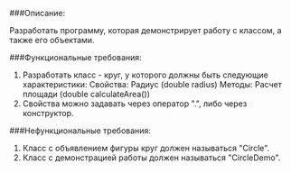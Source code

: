 ###Описание:

Разработать программу, которая демонстрирует работу с классом, а также его объектами.

###Функциональные требования:

1. Разработать класс - круг, у которого должны быть следующие характеристики:
   Свойства:
   Радиус (double radius)
   Методы:
   Расчет площади (double calculateArea())
2. Свойства можно задавать через оператор ".", либо через конструктор.

###Нефункциональные требования:

1. Класс с объявлением фигуры круг должен называться "Circle".
2. Класс с демонстрацией работы должен называться "CircleDemo".